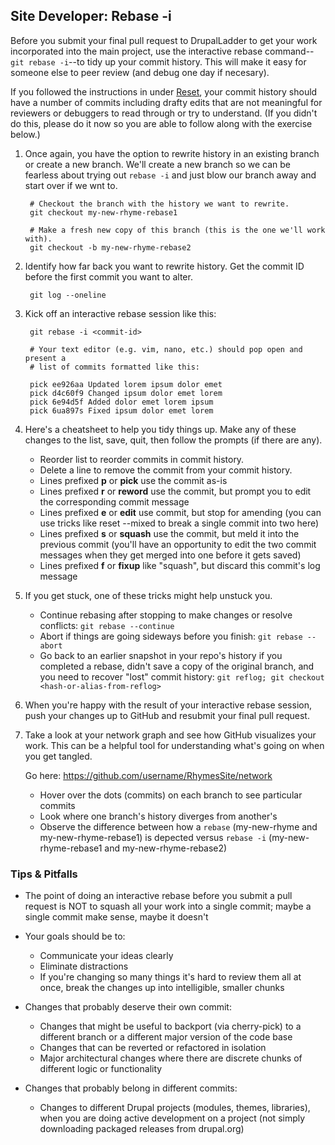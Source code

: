 Site Developer: Rebase -i
-------------------------

Before you submit your final pull request to DrupalLadder to get your work
incorporated into the main project, use the interactive rebase command--`git
rebase -i`--to tidy up your commit history. This will make it easy for someone
else to peer review (and debug one day if necesary).

If you followed the instructions in under [Reset](site-developer/reset.html), your
commit history should have a number of commits including drafty edits that are
not meaningful for reviewers or debuggers to read through or try to understand.
(If you didn't do this, please do it now so you are able to follow along with
the exercise below.)

1. Once again, you have the option to rewrite history in an existing branch or
   create a new branch. We'll create a new branch so we can be fearless about
   trying out `rebase -i` and just blow our branch away and start over if we wnt
   to.

        # Checkout the branch with the history we want to rewrite.
        git checkout my-new-rhyme-rebase1

        # Make a fresh new copy of this branch (this is the one we'll work with).
        git checkout -b my-new-rhyme-rebase2

1. Identify how far back you want to rewrite history. Get the commit ID before
   the first commit you want to alter.
        
        git log --oneline

1. Kick off an interactive rebase session like this:

        git rebase -i <commit-id>

        # Your text editor (e.g. vim, nano, etc.) should pop open and present a
        # list of commits formatted like this:

        pick ee926aa Updated lorem ipsum dolor emet
        pick d4c60f9 Changed ipsum dolor emet lorem
        pick 6e94d5f Added dolor emet lorem ipsum
        pick 6ua897s Fixed ipsum dolor emet lorem

1. Here's a cheatsheet to help you tidy things up. Make any of these changes to
   the list, save, quit, then follow the prompts (if there are any).

    - Reorder list to reorder commits in commit history.
    - Delete a line to remove the commit from your commit history.
    - Lines prefixed **p** or **pick** use the commit as-is
    - Lines prefixed **r** or **reword** use the commit, but prompt you to edit
      the corresponding commit message
    - Lines prefixed **e** or **edit** use commit, but stop for amending (you can
      use tricks like reset --mixed to break a single commit into two here)
    - Lines prefixed **s** or **squash** use the commit, but meld it into the
      previous commit (you'll have an opportunity to edit the two commit messages
      when they get merged into one before it gets saved)
    - Lines prefixed **f** or **fixup** like "squash", but discard this commit's
      log message

1. If you get stuck, one of these tricks might help unstuck you.

    - Continue rebasing after stopping to make changes or resolve conflicts: `git rebase --continue`
    - Abort if things are going sideways before you finish: `git rebase --abort`
    - Go back to an earlier snapshot in your repo's history if you completed a rebase, didn't save a copy of the original branch, and you need to recover "lost" commit history: `git reflog; git checkout <hash-or-alias-from-reflog>`

1. When you're happy with the result of your interactive rebase session, push
   your changes up to GitHub and resubmit your final pull request.

1. Take a look at your network graph and see how GitHub visualizes your work.
   This can be a helpful tool for understanding what's going on when you get
   tangled.

    Go here:
    https://github.com/username/RhymesSite/network

    - Hover over the dots (commits) on each branch to see particular commits
    - Look where one branch's history diverges from another's
    - Observe the difference between how a `rebase` (my-new-rhyme and
      my-new-rhyme-rebase1) is depected versus `rebase -i` (my-new-rhyme-rebase1
      and my-new-rhyme-rebase2)


### Tips & Pitfalls

- The point of doing an interactive rebase before you submit a pull request is
  NOT to squash all your work into a single commit; maybe a single commit make
  sense, maybe it doesn't

- Your goals should be to:
  - Communicate your ideas clearly
  - Eliminate distractions
  - If you're changing so many things it's hard to review them all at once,
    break the changes up into intelligible, smaller chunks

- Changes that probably deserve their own commit:
  - Changes that might be useful to backport (via cherry-pick) to a different
    branch or a different major version of the code base
  - Changes that can be reverted or refactored in isolation
  - Major architectural changes where there are discrete chunks of different
    logic or functionality

- Changes that probably belong in different commits:
  - Changes to different Drupal projects (modules, themes, libraries), when you
    are doing active development on a project (not simply downloading packaged
    releases from drupal.org)
